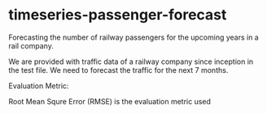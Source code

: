 # timeseries-passenger-forecast
Forecasting the number of railway passengers for the upcoming years in a rail company.

We are provided with traffic data of a railway company since inception in the test file.
We need to forecast the traffic for the next 7 months.

Evaluation Metric:

Root Mean Squre Error (RMSE) is the evaluation metric used
